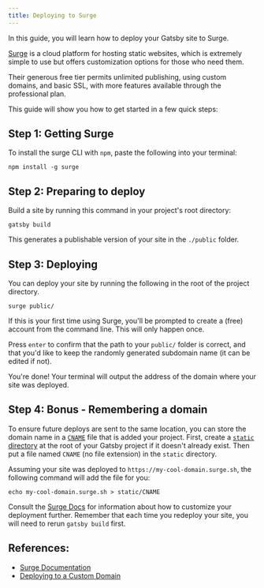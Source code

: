 ```yaml
---
title: Deploying to Surge
---
```


In this guide, you will learn how to deploy your Gatsby site to Surge.

[Surge](https://surge.sh/) is a cloud platform for hosting static websites, which is extremely simple to use but offers customization options for those who need them.

Their generous free tier permits unlimited publishing, using custom domains, and basic SSL, with more features available through the professional plan.

This guide will show you how to get started in a few quick steps:

## Step 1: Getting Surge

To install the surge CLI with `npm`, paste the following into your terminal:

```shell
npm install -g surge
```

## Step 2: Preparing to deploy

Build a site by running this command in your project's root directory:

```shell
gatsby build
```

This generates a publishable version of your site in the `./public` folder.

## Step 3: Deploying

You can deploy your site by running the following in the root of the project directory.

```shell
surge public/
```

If this is your first time using Surge, you'll be prompted to create a (free) account from the command line. This will only happen once.

Press `enter` to confirm that the path to your `public/` folder is correct, and that you'd like to keep the randomly generated subdomain name (it can be edited if not).

You're done! Your terminal will output the address of the domain where your site was deployed.

## Step 4: Bonus - Remembering a domain

To ensure future deploys are sent to the same location, you can store the domain name in a [`CNAME`](https://surge.sh/help/remembering-a-domain) file that is added your project. First, create a [`static` directory](/docs/static-folder/) at the root of your Gatsby project if it doesn't already exist. Then put a file named `CNAME` (no file extension) in the `static` directory.

Assuming your site was deployed to `https://my-cool-domain.surge.sh`, the following command will add the file for you:

```shell
echo my-cool-domain.surge.sh > static/CNAME
```

Consult the [Surge Docs](https://surge.sh/help/) for information about how to customize your deployment further. Remember that each time you redeploy your site, you will need to rerun `gatsby build` first.

## References:

- [Surge Documentation](https://surge.sh/help/)
- [Deploying to a Custom Domain](https://surge.sh/help/adding-a-custom-domain)
